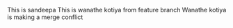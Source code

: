 This is sandeepa
This is wanathe kotiya from feature branch
Wanathe kotiya is making a merge conflict
